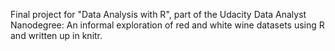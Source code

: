 Final project for "Data Analysis with R", part of the Udacity Data Analyst Nanodegree:
An informal exploration of red and white wine datasets using R and written up in knitr.
